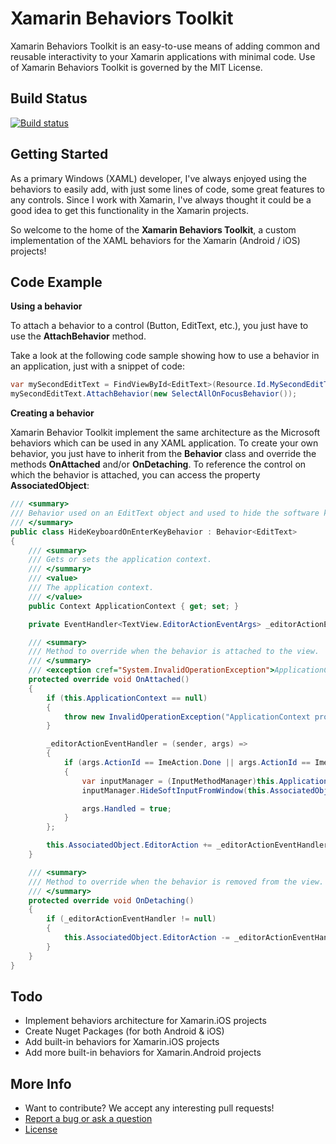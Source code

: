 # **Xamarin Behaviors Toolkit**
Xamarin Behaviors Toolkit is an easy-to-use means of adding common and reusable interactivity to your Xamarin applications with minimal code. Use of Xamarin Behaviors Toolkit is governed by the MIT License.

## Build Status
[![Build status](https://ci.appveyor.com/api/projects/status/goi8xb7yjvdvbcdk?svg=true)](https://ci.appveyor.com/project/ThomasLebrun/xamarinbehaviorstoolkit)

## Getting Started
As a primary Windows (XAML) developer, I've always enjoyed using the behaviors to easily add, with just some lines of code, some great features to any controls.
Since I work with Xamarin, I've always thought  it could be a good idea to get this functionality in the Xamarin projects.

So welcome to the home of the **Xamarin Behaviors Toolkit**, a custom implementation of the XAML behaviors for the Xamarin (Android / iOS) projects!

## Code Example
 **Using a behavior**
 
 To attach a behavior to a control (Button, EditText, etc.), you just have to use the **AttachBehavior** method.

 Take a look at the following code sample showing how to use a behavior in an application, just with a snippet of code:
 ```cs
var mySecondEditText = FindViewById<EditText>(Resource.Id.MySecondEditText);
mySecondEditText.AttachBehavior(new SelectAllOnFocusBehavior());
 ```

**Creating a behavior**

Xamarin Behavior Toolkit implement the same architecture as the Microsoft behaviors which can be used in any XAML application. To create your own behavior, you just have to inherit from the **Behavior<T>** class and override the methods **OnAttached** and/or **OnDetaching**. To reference the control on which the behavior is attached, you can access the property **AssociatedObject**:
```cs
/// <summary>
/// Behavior used on an EditText object and used to hide the software keyboard when one of the following key is pressed: "Done", "Search" or "Go"
/// </summary>
public class HideKeyboardOnEnterKeyBehavior : Behavior<EditText>
{
    /// <summary>
    /// Gets or sets the application context.
    /// </summary>
    /// <value>
    /// The application context.
    /// </value>
    public Context ApplicationContext { get; set; }

    private EventHandler<TextView.EditorActionEventArgs> _editorActionEventHandler;

    /// <summary>
    /// Method to override when the behavior is attached to the view.
    /// </summary>
    /// <exception cref="System.InvalidOperationException">ApplicationContext property needs to be set in order to use this behavior.</exception>
    protected override void OnAttached()
    {
        if (this.ApplicationContext == null)
        {
            throw new InvalidOperationException("ApplicationContext property needs to be set in order to use this behavior.");
        }

        _editorActionEventHandler = (sender, args) =>
        {
            if (args.ActionId == ImeAction.Done || args.ActionId == ImeAction.Search || args.ActionId == ImeAction.Go || args.ActionId == ImeAction.Next)
            {
                var inputManager = (InputMethodManager)this.ApplicationContext.GetSystemService(Context.InputMethodService);
                inputManager.HideSoftInputFromWindow(this.AssociatedObject.WindowToken, HideSoftInputFlags.None);

                args.Handled = true;
            }
        };

        this.AssociatedObject.EditorAction += _editorActionEventHandler;
    }

    /// <summary>
    /// Method to override when the behavior is removed from the view.
    /// </summary>
    protected override void OnDetaching()
    {
        if (_editorActionEventHandler != null)
        {
            this.AssociatedObject.EditorAction -= _editorActionEventHandler;
        }
    }
}
 ```

## Todo
 - Implement behaviors architecture for Xamarin.iOS projects
 - Create Nuget Packages (for both Android & iOS)
 - Add built-in behaviors for Xamarin.iOS projects
 - Add more built-in behaviors for Xamarin.Android projects

## More Info
 - Want to contribute? We accept any interesting pull requests!
 - [Report a bug or ask a question](https://github.com/ThomasLebrun/XamarinBehaviorsToolkit/issues)
 - [License](http://opensource.org/licenses/MIT)


